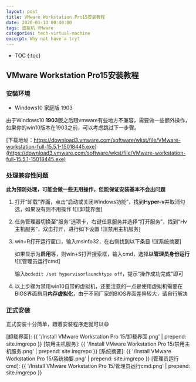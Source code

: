 ```yaml
---
layout: post
title: VMware Workstation Pro15安装教程
date: 2020-01-13 00:40:00
tags: 虚拟机 VMware
categories: tech-virtual-machine
excerpt: Why not have a try?
---
```


* TOC
{:toc}

## VMware Workstation Pro15安装教程

### 安装环境

- Windows10 家庭版 1903

由于Windows10 **1903**版之后跟vmware有些地方不兼容，需要做一些额外操作，如果你的win10版本在1903之前，可以考虑跳过下一步骤。

[下载地址：https://download3.vmware.com/software/wkst/file/VMware-workstation-full-15.5.1-15018445.exe](https://download3.vmware.com/software/wkst/file/VMware-workstation-full-15.5.1-15018445.exe)

### 处理兼容性问题

**此为预防处理，可能会做一些无用操作，但能保证安装基本不会出问题**

1. 打开“卸载”界面，点击“启动或关闭Windows功能”，找到**Hyper-v**并取消勾选，如果没有则不用操作
![][卸载界面]
   
2. 任务管理器切换至“服务”选项卡，右键任意服务并选择“打开服务”，找到“Hv 主机服务”，双击打开，进行如下设置
![][禁用主机服务]
   
3. win+R打开运行窗口，输入msinfo32，在右侧找到以下条目
![][系统摘要]
   
   如果显示为**启用**等，则win+S打开搜索框，输入cmd，选择**以管理员身份运行**
      ![][管理员运行cmd]
   
   输入`bcdedit /set hypervisorlaunchtype off`，提示“操作成功完成”即可

4. 以上步骤为禁用win10自带的虚拟机，还要注意的一点是使用虚拟机需要在BIOS界面启用**内存虚拟化**，由于不同厂家的BIOS界面差异较大，请自行解决

### 正式安装

正式安装十分简单，跟着安装程序走就可以:smile:

[卸载界面]: {{ '/Install VMware Workstation Pro 15/卸载界面.png' | prepend: site.imgrepo }}
[禁用主机服务]: {{ '/Install VMware Workstation Pro 15/禁用主机服务.png' | prepend: site.imgrepo }}
[系统摘要]: {{ '/Install VMware Workstation Pro 15/系统摘要.png' | prepend: site.imgrepo }}
[管理员运行cmd]: {{ '/Install VMware Workstation Pro 15/管理员运行cmd.png' | prepend: site.imgrepo }}